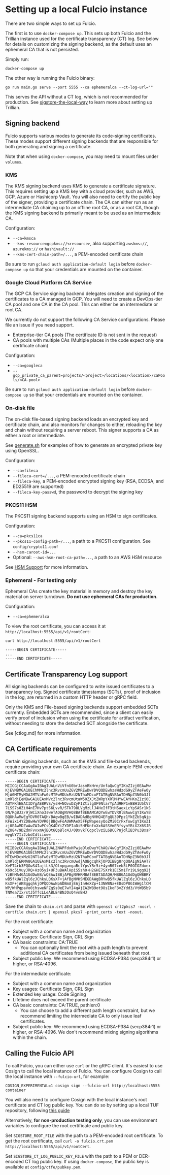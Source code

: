 # Setting up a local Fulcio instance

There are two simple ways to set up Fulcio.

The first is to use `docker-compose up`. This sets up both Fulcio and the Trillian instance
used for the certificate transparency (CT) log. See below for details on customizing the signing
backend, as the default uses an ephemeral CA that is not persisted. 

Simply run:

```
docker-compose up
```

The other way is running the Fulcio binary:

```
go run main.go serve --port 5555 --ca ephemeralca --ct-log-url=""
```

This serves the API without a CT log, which is not recommended for production.
See [sigstore-the-local-way](https://github.com/tstromberg/sigstore-the-local-way) to
learn more about setting up Trillian.

## Signing backend

Fulcio supports various modes to generate its code-signing certificates. These modes
support different signing backends that are responsible for both generating and
signing a certificate.

Note that when using `docker-compose`, you may need to mount files under `volumes`.

### KMS

The KMS signing backend uses KMS to generate a certificate signature. This requires
setting up a KMS key with a cloud provider, such as AWS, GCP, Azure or Hashicorp Vault.
You will also need to certify the public key of the signer, providing a certificate
chain. The CA can either run as an intermediate CA chaining up to an offline root CA,
or as a root CA, though the KMS signing backend is primarily meant to be used as an
intermediate CA.

Configuration:
* `--ca=kmsca`
* `--kms-resource=gcpkms://<resource>`, also supporting `awskms://`, `azurekms://` or `hashivault://`
* `--kms-cert-chain-path=/...`, a PEM-encoded certificate chain

Be sure to run `gcloud auth application-default login` before `docker-compose up` so that
your credentials are mounted on the container.

### Google Cloud Platform CA Service

The GCP CA Service signing backend delegates creation and signing of the certificates
to a CA managed in GCP. You will need to create a DevOps-tier CA pool and one CA in the
CA pool. This can either be an intermediate or root CA.

We currently do not support the following CA Service configurations. Please file an
issue if you need support.
* Enterprise-tier CA pools (The certificate ID is not sent in the request)
* CA pools with multiple CAs (Multiple places in the code expect only one certificate chain)

Configuration:
* `--ca=googleca`
* `--gcp_private_ca_parent=projects/<project>/locations/<location>/caPools/<CA-pool>`

Be sure to run `gcloud auth application-default login` before `docker-compose up` so that
your credentials are mounted on the container.

### On-disk file

The on-disk file-based signing backend loads an encrypted key and certificate chain, and also
monitors for changes to either, reloading the key and chain without requiring a server reboot.
This signer supports a CA as either a root or intermediate.

See [generate.sh](https://github.com/sigstore/fulcio/blob/f024a03d981f9f955b259ee7c126dd5c08d534b3/pkg/ca/fileca/testdata/generate.sh)
for examples of how to generate an encrypted private key using OpenSSL.

Configuration:
* `--ca=fileca`
* `--fileca-cert=/...`, a PEM-encoded certificate chain
* `--fileca-key`, a PEM-encoded encrypted signing key (RSA, ECDSA, and ED25519 are supported) 
* `--fileca-key-passwd`, the password to decrypt the signing key

### PKCS11 HSM

The PKCS11 signing backend supports using an HSM to sign certificates.

Configuration:
* `--ca=pkcs11ca`
* `--pkcs11-config-path=/...`, a path to a PKCS11 configuration. See `config/crypto11.conf` 
* `--hsm-caroot-id=...`
* Optional: `--aws-hsm-root-ca-path=...`, a path to an AWS HSM resource

See [HSM Support](hsm-support.md) for more information.

### Ephemeral - **For testing only**

Ephemeral CAs create the key material in memory and destroy the key material on server
turndown. **Do not use ephemeral CAs for production.**

Configuration:
* `--ca=ephemeralca`

To view the root certificate, you can access it at
`http://localhost:5555/api/v1/rootCert`:

```
curl http://localhost:5555/api/v1/rootCert

-----BEGIN CERTIFICATE-----
...
-----END CERTIFICATE-----
```

## Certificate Transparency Log support

All signing backends can be configured to write issued certificates to a transparency log.
Signed certificate timestamps (SCTs), proof of inclusion in the log, are returned in a
custom HTTP header or gRPC field.

Only the KMS and File-based signing backends support embedded SCTs currently. Embedded
SCTs are recommended, since a client can easily verify proof of inclusion when using
the certificate for artifact verification, without needing to store the detached SCT
alongside the certificate.

See [ctlog.md] for more information.

## CA Certificate requirements

Certain signing backends, such as the KMS and file-based backends, require providing
your own CA certificate chain. An example PEM-encoded certificate chain:

```
-----BEGIN CERTIFICATE-----
MIICGjCCAaGgAwIBAgIUALnViVfnU0brJasmRkHrn/UnfaQwCgYIKoZIzj0EAwMw
KjEVMBMGA1UEChMMc2lnc3RvcmUuZGV2MREwDwYDVQQDEwhzaWdzdG9yZTAeFw0y
MjA0MTMyMDA2MTVaFw0zMTEwMDUxMzU2NThaMDcxFTATBgNVBAoTDHNpZ3N0b3Jl
LmRldjEeMBwGA1UEAxMVc2lnc3RvcmUtaW50ZXJtZWRpYXRlMHYwEAYHKoZIzj0C
AQYFK4EEACIDYgAE8RVS/ysH+NOvuDZyPIZtilgUF9NlarYpAd9HP1vBBH1U5CV7
7LSS7s0ZiH4nE7Hv7ptS6LvvR/STk798LVgMzLlJ4HeIfF3tHSaexLcYpSASr1kS
0N/RgBJz/9jWCiXno3sweTAOBgNVHQ8BAf8EBAMCAQYwEwYDVR0lBAwwCgYIKwYB
BQUHAwMwEgYDVR0TAQH/BAgwBgEB/wIBADAdBgNVHQ4EFgQU39Ppz1YkEZb5qNjp
KFWixi4YZD8wHwYDVR0jBBgwFoAUWMAeX5FFpWapesyQoZMi0CrFxfowCgYIKoZI
zj0EAwMDZwAwZAIwPCsQK4DYiZYDPIaDi5HFKnfxXx6ASSVmERfsynYBiX2X6SJR
nZU84/9DZdnFvvxmAjBOt6QpBlc4J/0DxvkTCqpclvziL6BCCPnjdlIB3Pu3BxsP
mygUY7Ii2zbdCdliiow=
-----END CERTIFICATE-----
-----BEGIN CERTIFICATE-----
MIIB9zCCAXygAwIBAgIUALZNAPFdxHPwjeDloDwyYChAO/4wCgYIKoZIzj0EAwMw
KjEVMBMGA1UEChMMc2lnc3RvcmUuZGV2MREwDwYDVQQDEwhzaWdzdG9yZTAeFw0y
MTEwMDcxMzU2NTlaFw0zMTEwMDUxMzU2NThaMCoxFTATBgNVBAoTDHNpZ3N0b3Jl
LmRldjERMA8GA1UEAxMIc2lnc3RvcmUwdjAQBgcqhkjOPQIBBgUrgQQAIgNiAAT7
XeFT4rb3PQGwS4IajtLk3/OlnpgangaBclYpsYBr5i+4ynB07ceb3LP0OIOZdxex
X69c5iVuyJRQ+Hz05yi+UF3uBWAlHpiS5sh0+H2GHE7SXrk1EC5m1Tr19L9gg92j
YzBhMA4GA1UdDwEB/wQEAwIBBjAPBgNVHRMBAf8EBTADAQH/MB0GA1UdDgQWBBRY
wB5fkUWlZql6zJChkyLQKsXF+jAfBgNVHSMEGDAWgBRYwB5fkUWlZql6zJChkyLQ
KsXF+jAKBggqhkjOPQQDAwNpADBmAjEAj1nHeXZp+13NWBNa+EDsDP8G1WWg1tCM
WP/WHPqpaVo0jhsweNFZgSs0eE7wYI4qAjEA2WB9ot98sIkoF3vZYdd3/VtWB5b9
TNMea7Ix/stJ5TfcLLeABLE4BNJOsQ4vnBHJ
-----END CERTIFICATE-----
```

Save the chain to `chain.crt` and parse with
`openssl crl2pkcs7 -nocrl -certfile chain.crt | openssl pkcs7 -print_certs -text -noout`.

For the root certificate:
* Subject with a common name and organization
* Key usages: Certificate Sign, CRL Sign
* CA basic constraints: CA:TRUE
    * You can optionally limit the root with a path length to prevent additional
      CA certificates from being issued beneath that root.
* Subject public key: We recommend using ECDSA-P384 (secp384r1) or higher, or RSA-4096.

For the intermediate certificate:
* Subject with a common name and organization
* Key usages: Certificate Sign, CRL Sign
* Extended key usage: Code Signing
* Lifetime does not exceed the parent certificate
* CA basic constraints: CA:TRUE, pathlen:0
    * You can choose to add a different path length constraint, but we recommend limiting
      the intermediate CA to only issue leaf certificates. 
* Subject public key: We recommend using ECDSA-P384 (secp384r1) or higher, or RSA-4096.
  We don't recommend mixing signing algorithms within the chain.

## Calling the Fulcio API

To call Fulcio, you can either use `curl` or the gRPC client. It's easiest to use
Cosign to call the local instance of Fulcio. You can configure Cosign to call
the local instance with `--fulcio-url`, for example:

```
COSIGN_EXPERIMENTAL=1 cosign sign --fulcio-url http://localhost:5555 container 
```

You will also need to configure Cosign with the local instance's root
certificate and CT log public key. You can do so by setting up a local
TUF repository, following
[this guide](https://blog.sigstore.dev/sigstore-bring-your-own-stuf-with-tuf-40febfd2badd)

Alternatively, **for non-production testing only**, you can use environment
variables to configure the root certificate and public key.

Set `SIGSTORE_ROOT_FILE` with the path to a PEM-encoded root certificate.
To get the root certificate, call `curl -o fulcio.crt.pem http://localhost:5555/api/v1/rootCert`.

Set `SIGSTORE_CT_LOG_PUBLIC_KEY_FILE` with the path to a PEM or DER-encoded CT log public key.
If using `docker-compose`, the public key is available at `config/ctfe/pubkey.pem`.